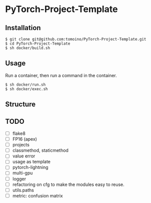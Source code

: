 # PyTorch-Project-Template
## Installation
```
$ git clone git@github.com:tomoino/PyTorch-Project-Template.git
$ cd PyTorch-Project-Template
$ sh docker/build.sh
```

## Usage
Run a container, then run a command in the container.
```
$ sh docker/run.sh
$ sh docker/exec.sh
```

## Structure

## TODO
- [ ] flake8
- [ ] FP16 (apex)
- [ ] projects
- [ ] classmethod, staticmethod
- [ ] value error
- [ ] usage as template
- [ ] pytorch-lightning
- [ ] multi-gpu
- [ ] logger
- [ ] refactoring on cfg to make the modules easy to reuse.
- [ ] utils.paths
- [ ] metric: confusion matrix
